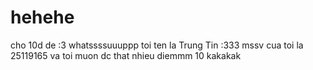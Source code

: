 # hehehe
cho 10d de :3
whatssssuuuppp
toi ten la Trung Tin :333
mssv cua toi la 25119165
va toi muon dc that nhieu diemmm 10 kakakak
